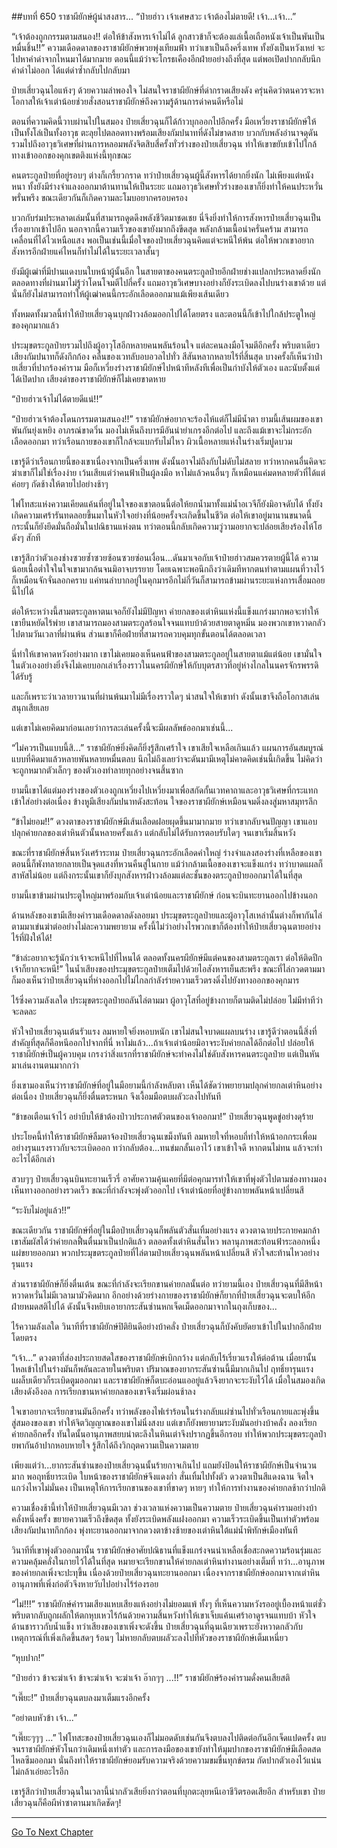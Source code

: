 ##บทที่ 650 ราชาผียักษ์ผู้น่าสงสาร...
“ป๋ายฮ่าว เจ้าเศษสวะ เจ้าต้องไม่ตายดี! เจ้า...เจ้า...”

“เจ้าต้องถูกกรรมตามสนอง!! ต่อให้ข้าสังหารเจ้าไม่ได้ ลูกสาวข้าก็จะต้องแล่เนื้อเถือหนังเจ้าเป็นพันเป็นหมื่นชิ้น!!” ความเดือดดาลของราชาผียักษ์พวยพุ่งเทียมฟ้า ทว่าเขาเป็นถึงครึ่งเทพ ทั้งยังเป็นหวังเหย่ จะไปหาคำด่าจากไหนมาได้มากมาย ตอนนี้แม้ว่าจะโกรธเคืองอีกฝ่ายอย่างถึงที่สุด แต่พอเปิดปากกลับนึกคำด่าไม่ออก ได้แต่ด่าซ้ำกลับไปกลับมา

ป๋ายเสี่ยวฉุนไอแห้งๆ ด้วยความลำพองใจ ไม่สนใจราชาผียักษ์ที่ด่ากราดเสียงดัง ครุ่นคิดว่าตนควรจะหาโอกาสให้เจ้าเต่าน้อยช่วยสั่งสอนราชาผียักษ์ถึงความรู้ด้านการด่าคนดีหรือไม่

ตอนที่ความคิดนี้วาบผ่านไปในสมอง ป๋ายเสี่ยวฉุนก็ได้ก้าวบุกออกไปอีกครั้ง มือเหวี่ยงราชาผียักษ์ให้เป็นทั้งโล่เป็นทั้งอาวุธ ตะลุยไปตลอดทางพร้อมเสียงกัมปนาทที่ดังไม่ขาดสาย บวกกับพลังอำนาจดุดันรวมไปถึงอาวุธวิเศษที่ผ่านการหลอมพลังจิตสิบสี่ครั้งทั่วร่างของป๋ายเสี่ยวฉุน ทำให้เขาขยับเข้าไปใกล้ทางเข้าออกของคุกเขตติงแห่งนี้ทุกขณะ

คนตระกูลป๋ายที่อยู่รอบๆ ต่างก็เกรี้ยวกราด ทว่าป๋ายเสี่ยวฉุนผู้นี้สังหารได้ยากยิ่งนัก ไม่เพียงแต่หนังหนา ทั้งยังมีร่างจำแลงออกมาต้านทานให้เป็นระยะ แถมอาวุธวิเศษทั่วร่างของเขาก็ยิ่งทำให้คนประหวั่นพรั่นพรึง ขณะเดียวกันก็เกิดความละโมบอยากครอบครอง

บวกกับร่มประหลาดเล่มนั้นที่สามารถดูดดึงพลังชีวิตมาชดเชย นี่จึงยิ่งทำให้การสังหารป๋ายเสี่ยวฉุนเป็นเรื่องยากเข้าไปอีก นอกจากนี้ความเร็วของเขายังมากถึงขีดสุด พลังกล้ามเนื้อน่าครั่นคร้าม สามารถเคลื่อนที่ได้ไวเหนือแสง พอเป็นเช่นนี้เมื่อใจของป๋ายเสี่ยวฉุนคิดแต่จะหนีให้พ้น ต่อให้พวกเขาอยากสังหารอีกฝ่ายแค่ไหนก็ทำไม่ได้ในระยะเวลาสั้นๆ

ยังมีผู้เฒ่าที่มีปานแดงบนใบหน้าผู้นั้นอีก ในสายตาของคนตระกูลป๋ายอีกฝ่ายช่างแปลกประหลาดยิ่งนัก ตลอดทางที่ผ่านมาไม่รู้ว่าโดนโจมตีไปกี่ครั้ง แถมอาวุธวิเศษบางอย่างก็ยังระเบิดลงไปบนร่างเขาด้วย แต่นั่นก็ยังไม่สามารถทำให้ผู้เฒ่าคนนี้กระอักเลือดออกมาแม้เพียงเส้นเดียว

ทั้งหมดทั้งมวลนี้ทำให้ป๋ายเสี่ยวฉุนบุกฝ่าวงล้อมออกไปได้โดยตรง และตอนนี้ก็เข้าไปใกล้ประตูใหญ่ของคุกมากแล้ว

ประมุขตระกูลป๋ายรวมไปถึงผู้อาวุโสอีกหลายคนพลันร้อนใจ แต่ละคนลงมือโจมตีอีกครั้ง พริบตาเดียวเสียงกัมปนาทก็ดังกึกก้อง คลื่นของเวทลับอบอวลไปทั่ว สีสันหลากหลายไร้ที่สิ้นสุด บางครั้งก็เห็นว่าป๋ายเสี่ยวที่ปากร้องคำราม มือก็เหวี่ยงร่างราชาผียักษ์ไปหน้าทีหลังทีเพื่อเป็นกำบังให้ตัวเอง และนับตั้งแต่ได้เปิดปาก เสียงด่าของราชาผียักษ์ก็ไม่เคยขาดหาย

“ป๋ายฮ่าวเจ้าไม่ได้ตายดีแน่!!”

“ป๋ายฮ่าวเจ้าต้องโดนกรรมตามสนอง!!” ราชาผียักษ์อยากจะร้องไห้แต่ก็ไม่มีน้ำตา ยามนี้เส้นผมของเขาพันกันยุ่งเหยิง อาภรณ์ขาดวิ่น มองไม่เห็นถึงบารมีอันน่ายำเกรงอีกต่อไป และถึงแม้เขาจะไม่กระอักเลือดออกมา ทว่าเรือนกายของเขาก็ใกล้จะแบกรับไม่ไหว ผิวเนื้อหลายแห่งในร่างเริ่มปูดบวม

เขารู้ดีว่าเรือนกายนี้ของเขาเนื่องจากเป็นครึ่งเทพ ดังนั้นอาจไม่ถึงกับไม่ดับไม่สลาย ทว่าหากคนอื่นคิดจะฆ่าเขาก็ไม่ใช่เรื่องง่าย เว้นเสียแต่ว่าคนฟ้าเป็นผู้ลงมือ หาไม่แล้วคนอื่นๆ ก็เหมือนแค่มดหลายตัวที่ได้แต่ค่อยๆ กัดช้างให้ตายไปอย่างช้าๆ

ไฟโทสะแห่งความเคียดแค้นที่อยู่ในใจของเขาตอนนี้ต่อให้ยกน้ำมาทั้งแม่น้ำอเวจีก็ยังมิอาจดับได้ ทั้งยังเกิดความเศร้ารันทดลอยขึ้นมาในหัวใจอย่างที่น้อยครั้งจะเกิดขึ้นในชีวิต ต่อให้เขาอยู่มานานขนาดนี้ กระนั้นก็ยังยึดมั่นถือมั่นในปณิธานแห่งตน ทว่าตอนนี้กลับเกิดความวู่วามอยากจะปล่อยเสียงร้องไห้โฮดังๆ สักที

เขารู้สึกว่าตัวเองช่างซวยซ้ำซวยซ้อนซวยซ่อนเงื่อน...ดันมาเจอกับเจ้าป๋ายฮ่าวสมควรตายผู้นี้ได้ ความน้อยเนื้อต่ำใจในใจเขามากล้นจนมิอาจบรรยาย โดยเฉพาะพอนึกถึงว่าเดิมทีหากตนทำตามแผนที่วางไว้ก็เหมือนจักจั่นลอกคราบ แค่ทนลำบากอยู่ในคุกมารอีกไม่กี่วันก็สามารถข้ามผ่านระยะแห่งการเสื่อมถอยนี้ไปได้

ต่อให้ระหว่างนี้สามตระกูลหาตนเจอก็ยังไม่มีปัญหา ค่ายกลของเต่าหินแห่งนี้แข็งแกร่งมากพอจะทำให้เขายืนหยัดไร้พ่าย เขาสามารถมองสามตระกูลร้อนใจจนแทบบ้าด้วยสายตาดูหมิ่น มองพวกเขาหวาดกลัวไปตามวันเวลาที่ผ่านพ้น ส่วนเขาก็คือฝ่ายที่สามารถควบคุมทุกขั้นตอนได้ตลอดเวลา

นี่ทำให้เขาคาดหวังอย่างมาก เขาไม่เคยมองเห็นคนฟ้าของสามตระกูลอยู่ในสายตาแม้แต่น้อย เขามั่นใจในตัวเองอย่างยิ่งจึงไม่เคยบอกเล่าเรื่องราวในนครผียักษ์ให้กับบุตรสาวที่อยู่ห่างไกลในนครจักรพรรดิได้รับรู้

และก็เพราะว่าเวลายาวนานที่ผ่านพ้นมาไม่มีเรื่องราวใดๆ น่าสนใจให้เขาทำ ดังนั้นเขาจึงถือโอกาสเล่นสนุกเสียเลย

แต่เขาไม่เคยคิดมาก่อนเลยว่าการละเล่นครั้งนี้จะมีผลลัพธ์ออกมาเช่นนี้...

“ไม่ควรเป็นแบบนี้สิ...” ราชาผียักษ์ยิ่งคิดก็ยิ่งรู้สึกเศร้าใจ เขาเสียใจเหลือเกินแล้ว แผนการอันสมบูรณ์แบบที่คิดมาแล้วหลายพันหลายหมื่นตลบ นึกไม่ถึงเลยว่าจะดันมามีเหตุไม่คาดคิดเช่นนี้เกิดขึ้น ไม่คิดว่าจะถูกหมากตัวเล็กๆ ของตัวเองทำลายทุกอย่างจนสิ้นซาก

ยามนี้เขาได้แต่มองร่างของตัวเองถูกเหวี่ยงไปเหวี่ยงมาเพื่อสกัดกั้นเวทคาถาและอาวุธวิเศษที่กระแทกเข้าใส่อย่างต่อเนื่อง ข้างหูมีเสียงกัมปนาทดังสะท้อน ใจของราชาผียักษ์เหมือนจมดิ่งลงสู่มหาสมุทรลึก

“ข้าไม่ยอม!!” ดวงตาของราชาผียักษ์มีเส้นเลือดฝอยผุดขึ้นมามากมาย ทว่าเขากลับจนปัญญา เขาแอบปลุกค่ายกลของเต่าหินตัวนั้นหลายครั้งแล้ว แต่กลับไม่ได้รับการตอบรับใดๆ จนเขาเริ่มสิ้นหวัง

ขณะที่ราชาผียักษ์สิ้นหวังเศร้าระทม ป๋ายเสี่ยวฉุนกระอักเลือดคำใหญ่ ร่างจำแลงสองร่างที่เหลือของเขาตอนนี้ก็พังทลายกลายเป็นจุดแสงที่หวนคืนสู่ในกาย แม้ว่ากล้ามเนื้อของเขาจะแข็งแกร่ง ทว่าบาดแผลก็สาหัสไม่น้อย แต่ถึงกระนั้นเขาก็ยังบุกสังหารฝ่าวงล้อมแต่ละชั้นของตระกูลป๋ายออกมาได้ในที่สุด

ยามนี้เขาข้ามผ่านประตูใหญ่มาพร้อมกับเจ้าเต่าน้อยและราชาผียักษ์ ก่อนจะบินทะยานออกไปข้างนอก

ด้านหลังของเขามีเสียงคำรามเดือดดาลดังลอยมา ประมุขตระกูลป๋ายและผู้อาวุโสเหล่านั้นต่างก็พากันไล่ตามมาเข่นฆ่าต่ออย่างไม่ละความพยายาม ครั้งนี้ไม่ว่าอย่างไรพวกเขาก็ต้องทำให้ป๋ายเสี่ยวฉุนตายอย่างไร้ที่ฝังให้ได้!

“ข้าล่ะอยากจะรู้นักว่าเจ้าจะหนีไปที่ไหนได้ ตลอดทั้งนครผียักษ์มีแต่คนของสามตระกูลเรา ต่อให้ติดปีกเจ้าก็ยากจะหนี!” ในน้ำเสียงของประมุขตระกูลป๋ายเต็มไปด้วยไอสังหารเย็นสะพรึง ขณะที่ไล่กวดตามมาก็มองเห็นว่าป๋ายเสี่ยวฉุนที่ห่างออกไปไม่ไกลกำลังร่ายความเร็วตรงดิ่งไปยังทางออกของคุกมาร

ไร้ซึ่งความลังเลใด ประมุขตระกูลป๋ายถลันไล่ตามมา ผู้อาวุโสที่อยู่ข้างกายก็ตามติดไม่ปล่อย ไม่มีท่าทีว่าจะลดละ

หัวใจป๋ายเสี่ยวฉุนเต้นรัวแรง ลมหายใจยิ่งหอบหนัก เขาไม่สนใจบาดแผลบนร่าง เขารู้ดีว่าตอนนี้สิ่งที่สำคัญที่สุดก็คือหนีออกไปจากที่นี่ หาไม่แล้ว...ถ้าเจ้าเต่าน้อยมิอาจระงับค่ายกลได้อีกต่อไป ปล่อยให้ราชาผียักษ์เป็นผู้ควบคุม เกรงว่าสิ่งแรกที่ราชาผียักษ์จะทำคงไม่ใช่ดับสังหารคนตระกูลป๋าย แต่เป็นหันมาเล่นงานตนมากกว่า

ยิ่งเขามองเห็นว่าราชาผียักษ์ที่อยู่ในมือยามนี้กำลังหลับตา เห็นได้ชัดว่าพยายามปลุกค่ายกลเต่าหินอย่างต่อเนื่อง ป๋ายเสี่ยวฉุนก็ยิ่งตื่นตระหนก จึงเงื้อมมือตบผลัวะลงไปทันที

“ข้าขอเตือนเจ้าไว้ อย่าบีบให้ข้าต้องป่าวประกาศตัวตนของเจ้าออกมา!” ป๋ายเสี่ยวฉุนพูดขู่อย่างดุร้าย

ประโยคนี้ทำให้ราชาผียักษ์ลืมตาจ้องป๋ายเสี่ยวฉุนเขม็งทันที ลมหายใจที่หอบถี่ทำให้หน้าอกกระเพื่อมอย่างรุนแรงราวกับจะระเบิดออก ทว่ากลับต้อง...ทนข่มกลั้นเอาไว้ เขาเข้าใจดี หากตนไม่ทน แล้วจะทำอะไรได้อีกเล่า

สวบๆๆ ป๋ายเสี่ยวฉุนบินทะยานเร็วรี่ อาศัยความคุ้นเคยที่มีต่อคุกมารทำให้เขาที่พุ่งตัวไปตามช่องทางมองเห็นทางออกอย่างรวดเร็ว ขณะที่กำลังจะพุ่งตัวออกไป เจ้าเต่าน้อยที่อยู่ข้างกายพลันหน้าเปลี่ยนสี

“ระงับไม่อยู่แล้ว!!”

ขณะเดียวกัน ราชาผียักษ์ที่อยู่ในมือป๋ายเสี่ยวฉุนก็พลันตัวสั่นเทิ้มอย่างแรง ดวงตาฉายประกายคมกล้า เขาสัมผัสได้ว่าค่ายกลฟื้นตื่นมาเป็นปกติแล้ว ตลอดทั้งเต่าหินสั่นไหว พลานุภาพสะท้อนฟ้าระลอกหนึ่งแผ่ขยายออกมา พวกประมุขตระกูลป๋ายที่ไล่ตามป๋ายเสี่ยวฉุนพลันหน้าเปลี่ยนสี หัวใจสะท้านไหวอย่างรุนแรง

ส่วนราชาผียักษ์ก็ยิ่งตื่นเต้น ขณะที่กำลังจะเรียกขานค่ายกลนั้นต่อ ทว่ายามนี้เอง ป๋ายเสี่ยวฉุนที่มีสีหน้าหวาดหวั่นไม่มีเวลามามัวคิดมาก อีกอย่างด้วยร่างกายของราชาผียักษ์ก็ยากที่ป๋ายเสี่ยวฉุนจะตบให้อีกฝ่ายหมดสติไปได้ ดังนั้นจึงหยิบเอายากระสันซ่านหกเจ็ดเม็ดออกมาจากในถุงเก็บของ...

ไร้ความลังเลใด วินาทีที่ราชาผียักษ์ปิติยินดีอย่างบ้าคลั่ง ป๋ายเสี่ยวฉุนก็บังคับยัดยาเข้าไปในปากอีกฝ่ายโดยตรง

“เจ้า...” ดวงตาที่ส่องประกายสดใสของราชาผียักษ์เบิกกว้าง แต่กลับไร้เรี่ยวแรงให้ต่อต้าน เมื่อยานั้นไหลเข้าไปในร่างมันก็พลันละลายในพริบตา ปริมาณของยากระสันซ่านนี้มีมากเกินไป ฤทธิ์ยารุนแรง แผล็บเดียวก็ระเบิดตูมออกมา และราชาผียักษ์ก็ตบะอ่อนแออยู่แล้วจึงยากจะระงับไว้ได้ เมื่อในสมองเกิดเสียงดังอึงอล การเรียกขานหาค่ายกลของเขาจึงเริ่มผ่อนช้าลง

ใจเขาอยากจะเรียกขานมันอีกครั้ง ทว่าพลังของไฟเร่าร้อนในร่างกลับแผ่ซ่านไปทั่วเรือนกายและพุ่งขึ้นสู่สมองของเขา ทำให้จิตวิญญาณของเขาไม่นิ่งสงบ แต่เขาก็ยังพยายามระงับมันอย่างบ้าคลั่ง ลองเรียกค่ายกลอีกครั้ง ทันใดนั้นอานุภาพสยบน่าตะลึงในหินเต่าจึงปรากฏขึ้นอีกรอบ ทำให้พวกประมุขตระกูลป๋ายพากันอ้าปากหอบหายใจ รู้สึกได้ถึงวิกฤตความเป็นความตาย

เพียงแต่ว่า...ยากระสันซ่านของป๋ายเสี่ยวฉุนนั้นร้ายกาจเกินไป แถมยังป้อนให้ราชาผียักษ์เป็นจำนวนมาก พอฤทธิ์ยาระเบิด ใบหน้าของราชาผียักษ์จึงแดงก่ำ สั่นเทิ้มไปทั้งตัว ดวงตาเป็นสีแดงฉาน จิตใจแกว่งไหวไม่มั่นคง เป็นเหตุให้การเรียกขานของเขาที่ขาดๆ หายๆ ทำให้การทำงานของค่ายกลช้ากว่าปกติ

ความเชื่องช้านี้ทำให้ป๋ายเสี่ยวฉุนมีเวลา ช่วงเวลาแห่งความเป็นความตาย ป๋ายเสี่ยวฉุนคำรามอย่างบ้าคลั่งหนึ่งครั้ง ขยายความเร็วถึงขีดสุด ทั้งยังระเบิดพลังแฝงออกมา ความเร็วระเบิดขึ้นเป็นเท่าตัวพร้อมเสียงกัมปนาทกึกก้อง พุ่งทะยานออกมาจากดวงตาข้างซ้ายของเต่าหินใต้แม่น้ำพิทักษ์เมืองทันที

วินาทีที่เขาพุ่งตัวออกมานั้น ราชาผียักษ์อาศัยปณิธานที่แข็งแกร่งจนน่าเหลือเชื่อสะกดความร้อนรุ่มและความคลุ้มคลั่งในกายไว้ได้ในที่สุด หมายจะเรียกขานให้ค่ายกลเต่าหินทำงานอย่างเต็มที่ ทว่า...อานุภาพของค่ายกลเพิ่งจะปะทุขึ้น เนื่องด้วยป๋ายเสี่ยวฉุนทะยานออกมา เนื่องจากราชาผียักษ์ออกมาจากเต่าหิน อานุภาพที่เพิ่งก่อตัวจึงหายวับไปอย่างไร้ร่องรอย

“ไม่!!!” ราชาผียักษ์คำรามเสียงแหบเสียงแห้งอย่างไม่ยอมแพ้ ทั้งๆ ที่เห็นความหวังรออยู่เบื้องหน้าแต่ชั่วพริบตากลับถูกผลักให้ตกหุบเหวไร้ก้นด้วยความสิ้นหวังทำให้เขาเจ็บแค้นเศร้าอาดูรจนแทบบ้า หัวใจด้านชาราวกับน้ำแข็ง ทว่าเสียงของเขาเพิ่งจะดังขึ้น ป๋ายเสี่ยวฉุนที่ฉุนเฉียวเพราะยังหวาดกลัวกับเหตุการณ์ที่เพิ่งเกิดขึ้นสดๆ ร้อนๆ ไม่หายกลับตบผลัวะลงไปที่หัวของราชาผียักษ์เต็มเหนี่ยว

“หุบปาก!”

“ป๋ายฮ่าว ข้าจะฆ่าเจ้า ข้าจะฆ่าเจ้า จะฆ่าเจ้า อ๊ากๆๆ ...!!” ราชาผียักษ์ร้องคำรามดั่งคนเสียสติ

“เพี๊ยะ!” ป๋ายเสี่ยวฉุนตบลงมาเต็มแรงอีกครั้ง

“อย่าตบหัวข้า เจ้า...”

“เพี๊ยะๆๆๆ ...” ไฟโทสะของป๋ายเสี่ยวฉุนเองก็ไม่มอดดับเช่นกันจึงตบลงไปติดต่อกันอีกเจ็ดแปดครั้ง ตบจนราชาผียักษ์หัวโนกว่าเดิมหนึ่งเท่าตัว และการลงมือของเขายังทำให้มุมปากของราชาผียักษ์มีเลือดสดไหลซึมออกมา นั่นถึงทำให้ราชาผียักษ์ยอมรับความจริงด้วยความขมขื่นทุกข์ตรม กัดปากตัวเองไว้แน่นไม่กล้าเอ่ยอะไรอีก

เขารู้สึกว่าป๋ายเสี่ยวฉุนในเวลานี้น่ากลัวเสียยิ่งกว่าตอนที่บุกตะลุยหนีเอาชีวิตรอดเสียอีก สำหรับเขา ป๋ายเสี่ยวฉุนก็คือผีห่าซาตานมาเกิดชัดๆ!

------


[Go To Next Chapter]( ./88.md)